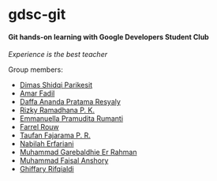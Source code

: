 # gdsc-git

#### Git hands-on learning with Google Developers Student Club

*Experience is the best teacher*

Group members:
- [Dimas Shidqi Parikesit](https://github.com/dParikesit)
- [Amar Fadil](https://github.com/marfgold1)
- [Daffa Ananda Pratama Resyaly](https://github.com/slarkdarr)
- [Rizky Ramadhana P. K.](https://github.com/rizkyramadhana26)
- [Emma​nuella Pramudita Rumanti](https://github.com/amuritna)
- [Farrel Rouw](https://github.com/Farrelmpr)
- [Taufan Fajarama P. R.](https://github.com/roastland)
- [Nabilah Erfariani](https://github.com/nabilaherfa)
- [Muhammad Garebaldhie Er Rahman](https://github.com/IloveNooodles)
- [Muhammad Faisal Anshory](https://github.com/faisalanshory)
- [Ghiffary Rifqialdi](https://github.com/ghiffaryr)
